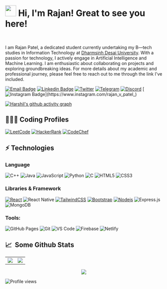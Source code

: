 # <img src="https://cdn.jsdelivr.net/gh/Th3Wall/assets-cdn/PersonalGithubReadme/HandGreet.gif" width="35px" />&nbsp;<b>Hi, I'm Rajan! Great to see you here!</b>
<br>

I am Rajan Patel, a dedicated student currently undertaking my B—tech studies in Information Technology at [Dharmsinh Desai University](https://www.ddu.ac.in/). With a passion for technology, I actively engage in Artificial Intelligence and Machine Learning. I am enthusiastic about collaborating on projects and exploring groundbreaking ideas. For more details about my academic and professional journey, please feel free to reach out to me through the link I've included.
<br>

[![Email Badge](https://img.shields.io/badge/-Email-c14438?style=flat-square&logo=Gmail&logoColor=white&link=mailto:rajan78053@gmail.com)](mailto:harshilprajapati9192@gmail.com)
[![Linkedin Badge](https://img.shields.io/badge/-LinkedIn-blue?style=flat-square&logo=Linkedin&logoColor=white&link=https://www.linkedin.com/in/rajan-patel126/)](https://www.linkedin.com/in/rajan-patel126/)
[![Twitter](https://img.shields.io/badge/Twitter-1DA1F2?style=flat-square&logo=twitter&logoColor=white)](https://twitter.com/RajanPa89683657)
[![Telegram](https://img.shields.io/badge/-Telegram-blue?style=flat-square&logo=Telegram&logoColor=white)](https://t.me/RajanPatel126)
[![Discord](https://img.shields.io/badge/-Discord-7289DA?style=flat-square&logo=discord&logoColor=white)](https://discordapp.com/users/rajanpatel2440)
[![Instagram Badge](https://img.shields.io/badge/-Instagram-purple?style=flat-square&logo=instagram&logoColor=white&link=https://www.instagram.com/rajan_v_patel_)](https://www.instagram.com/rajan_v_patel_)

[![Harshil's github activity graph](https://github-readme-activity-graph.vercel.app/graph?username=rajanpatel126&theme=react-dark)](https://github.com/rajanpatel126)

## 👨🏻‍💻 Coding Profiles

[![LeetCode](https://img.shields.io/badge/-LeetCode-FFA116?style=for-the-badge&logo=LeetCode&logoColor=black)](https://leetcode.com/rajan_126/)
[![HackerRank](https://img.shields.io/badge/-HackerRank-2EC866?style=for-the-badge&logo=HackerRank&logoColor=white)](https://www.hackerrank.com/profile/rajan78053)
[![CodeChef](https://img.shields.io/badge/-CodeChef-5B4638?style=for-the-badge&logo=CodeChef&logoColor=white)](https://www.codechef.com/users/rajan_126)

## ⚡ Technologies

### Language

![C++](https://img.shields.io/badge/-C++-00599C?style=for-the-badge&logo=cplusplus)
![Java](https://img.shields.io/badge/-java-E34A86?style=for-the-badge&logo=java)
![JavaScript](https://img.shields.io/badge/-JavaScript-black?style=for-the-badge&logo=javascript)
![Python](https://img.shields.io/badge/-Python-black?style=for-the-badge&logo=Python)
![C](https://img.shields.io/badge/-C-00599C?style=for-the-badge&logo=c)
![HTML5](https://img.shields.io/badge/-HTML5-E34F26?style=for-the-badge&logo=html5&logoColor=white)
![CSS3](https://img.shields.io/badge/-CSS3-1572B6?style=for-the-badge&logo=css3)

### Libraries & Framework

[![React](https://img.shields.io/badge/-React-black?style=for-the-badge&logo=react)](https://reactjs.org/)
![React Native](https://img.shields.io/badge/react_native-%2320232a.svg?style=for-the-badge&logo=react&logoColor=%2361DAFB)
[![TailwindCSS](https://img.shields.io/badge/tailwindcss-%2338B2AC.svg?&style=for-the-badge&logo=tailwind-css&logoColor=white)](https://tailwindcss.com/)
[![Bootstrap](https://img.shields.io/badge/-Bootstrap-563D7C?style=for-the-badge&logo=bootstrap)](https://getbootstrap.com/)
[![Nodejs](https://img.shields.io/badge/-Nodejs-black?style=for-the-badge&logo=Node.js)](https://nodejs.org/)
![Express.js](https://img.shields.io/badge/Express.js-000000?style=for-the-badge&logo=express&logoColor=white)
![MongoDB](https://img.shields.io/badge/MongoDB-%234ea94b.svg?style=for-the-badge&logo=mongodb&logoColor=white)

### Tools:

![GitHub Pages](https://img.shields.io/badge/GitHub%20Pages-%23327FC7.svg?logo=github&style=for-the-badge&logoColor=white)
![Git](https://img.shields.io/badge/-Git-black?style=for-the-badge&logo=git)
![VS Code](https://img.shields.io/badge/-VS%20Code-007ACC?style=for-the-badge&logo=visual-studio-code)
![Firebase](https://img.shields.io/badge/firebase-ffca28?style=for-the-badge&logo=firebase&logoColor=black)
![Netlify](https://img.shields.io/badge/-Netlify-%2300C7B7?style=for-the-badge&logo=netlify&logoColor=ffffff)

## 📈 &nbsp;Some Github Stats ##

<table>
<tr>
<td>
<img src="https://github-readme-stats.vercel.app/api?username=rajanpatel126&include_all_commits=true&count_private=true&show_icons=true&line_height=20&theme=tokyonight"/>
<td><img src="https://github-readme-stats.vercel.app/api/top-langs?username=rajanpatel126&show_icons=true&locale=en&layout=compact&theme=tokyonight" />
</td>
</tr>
</table>
<p align="center">
<img align="center" src="https://github-readme-streak-stats.herokuapp.com/?user=rajanpatel126&theme=tokyonight" />
</p>


![Profile views](https://komarev.com/ghpvc/?username=rajanpatel126&style=flat-square&color=blue)
